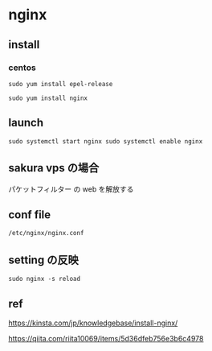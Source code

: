 
# nginx


## install

### centos

```
sudo yum install epel-release
```

```
sudo yum install nginx
```


## launch

```
sudo systemctl start nginx sudo systemctl enable nginx
```


## sakura vps の場合

パケットフィルター の web を解放する


## conf file

```
/etc/nginx/nginx.conf
```


## setting の反映

```
sudo nginx -s reload
```



## ref

https://kinsta.com/jp/knowledgebase/install-nginx/

https://qiita.com/riita10069/items/5d36dfeb756e3b6c4978



